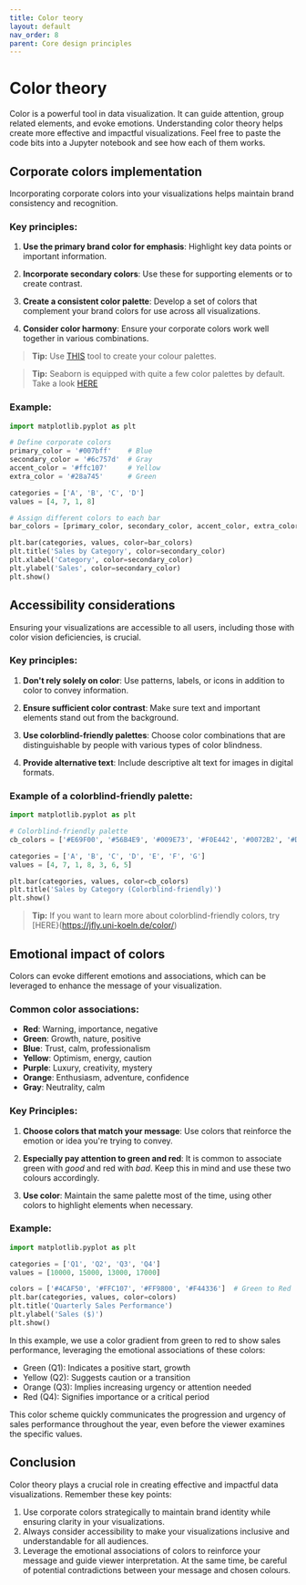 ```yaml
---
title: Color teory
layout: default
nav_order: 8
parent: Core design principles
---
```

# Color theory

Color is a powerful tool in data visualization. It can guide attention, group related elements, and evoke emotions. Understanding color theory helps create more effective and impactful visualizations. Feel free to paste the code bits into a Jupyter notebook and see how each of them works.

## Corporate colors implementation

Incorporating corporate colors into your visualizations helps maintain brand consistency and recognition.

### Key principles:

1. **Use the primary brand color for emphasis**: Highlight key data points or important information.

2. **Incorporate secondary colors**: Use these for supporting elements or to create contrast.

3. **Create a consistent color palette**: Develop a set of colors that complement your brand colors for use across all visualizations.

4. **Consider color harmony**: Ensure your corporate colors work well together in various combinations.

> **Tip:** Use [THIS](https://color.adobe.com/pl/create/color-wheel) tool to create your colour palettes.

> **Tip:** Seaborn is equipped with quite a few color palettes by default. Take a look [HERE](https://seaborn.pydata.org/tutorial/color_palettes.html)

### Example:
```python
import matplotlib.pyplot as plt

# Define corporate colors
primary_color = '#007bff'    # Blue
secondary_color = '#6c757d'  # Gray
accent_color = '#ffc107'     # Yellow
extra_color = '#28a745'      # Green 

categories = ['A', 'B', 'C', 'D']
values = [4, 7, 1, 8]

# Assign different colors to each bar
bar_colors = [primary_color, secondary_color, accent_color, extra_color]

plt.bar(categories, values, color=bar_colors)
plt.title('Sales by Category', color=secondary_color)
plt.xlabel('Category', color=secondary_color)
plt.ylabel('Sales', color=secondary_color)
plt.show()
```

## Accessibility considerations

Ensuring your visualizations are accessible to all users, including those with color vision deficiencies, is crucial.

### Key principles:

1. **Don't rely solely on color**: Use patterns, labels, or icons in addition to color to convey information.

2. **Ensure sufficient color contrast**: Make sure text and important elements stand out from the background.

3. **Use colorblind-friendly palettes**: Choose color combinations that are distinguishable by people with various types of color blindness.

4. **Provide alternative text**: Include descriptive alt text for images in digital formats.

### Example of a colorblind-friendly palette:
```python
import matplotlib.pyplot as plt

# Colorblind-friendly palette
cb_colors = ['#E69F00', '#56B4E9', '#009E73', '#F0E442', '#0072B2', '#D55E00', '#CC79A7']

categories = ['A', 'B', 'C', 'D', 'E', 'F', 'G']
values = [4, 7, 1, 8, 3, 6, 5]

plt.bar(categories, values, color=cb_colors)
plt.title('Sales by Category (Colorblind-friendly)')
plt.show()
```

> **Tip:** If you want to learn more about colorblind-friendly colors, try [HERE}(https://jfly.uni-koeln.de/color/)

## Emotional impact of colors

Colors can evoke different emotions and associations, which can be leveraged to enhance the message of your visualization.

### Common color associations:

- **Red**: Warning, importance, negative
- **Green**: Growth, nature, positive
- **Blue**: Trust, calm, professionalism 
- **Yellow**: Optimism, energy, caution
- **Purple**: Luxury, creativity, mystery
- **Orange**: Enthusiasm, adventure, confidence
- **Gray**: Neutrality, calm

### Key Principles:

1. **Choose colors that match your message**: Use colors that reinforce the emotion or idea you're trying to convey.

2. **Especially pay attention to green and red**: It is common to associate green with *good* and red with *bad*. Keep this in mind and use these two colours accordingly.

3. **Use color**: Maintain the same palette most of the time, using other colors to highlight elements when necessary.

### Example:
```python
import matplotlib.pyplot as plt

categories = ['Q1', 'Q2', 'Q3', 'Q4']
values = [10000, 15000, 13000, 17000]

colors = ['#4CAF50', '#FFC107', '#FF9800', '#F44336']  # Green to Red
plt.bar(categories, values, color=colors)
plt.title('Quarterly Sales Performance')
plt.ylabel('Sales ($)')
plt.show()
```

In this example, we use a color gradient from green to red to show sales performance, leveraging the emotional associations of these colors:

- Green (Q1): Indicates a positive start, growth
- Yellow (Q2): Suggests caution or a transition
- Orange (Q3): Implies increasing urgency or attention needed
- Red (Q4): Signifies importance or a critical period

This color scheme quickly communicates the progression and urgency of sales performance throughout the year, even before the viewer examines the specific values.

## Conclusion

Color theory plays a crucial role in creating effective and impactful data visualizations. Remember these key points:

1. Use corporate colors strategically to maintain brand identity while ensuring clarity in your visualizations.
2. Always consider accessibility to make your visualizations inclusive and understandable for all audiences.
3. Leverage the emotional associations of colors to reinforce your message and guide viewer interpretation. At the same time, be careful of potential contradictions between your message and chosen colours.
